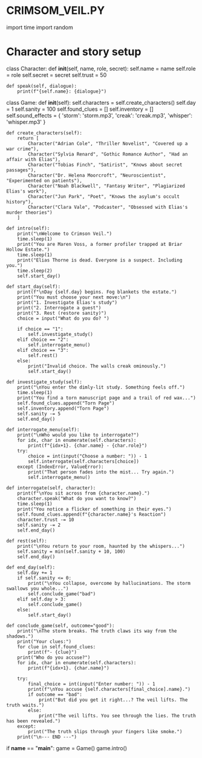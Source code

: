 # CRIMSOM_VEIL.PY
import time
import random

# Character and story setup
class Character:
    def __init__(self, name, role, secret):
        self.name = name
        self.role = role
        self.secret = secret
        self.trust = 50

    def speak(self, dialogue):
        print(f"{self.name}: {dialogue}")

class Game:
    def __init__(self):
        self.characters = self.create_characters()
        self.day = 1
        self.sanity = 100
        self.found_clues = []
        self.inventory = []
        self.sound_effects = {
            'storm': 'storm.mp3',
            'creak': 'creak.mp3',
            'whisper': 'whisper.mp3'
        }

    def create_characters(self):
        return [
            Character("Adrian Cole", "Thriller Novelist", "Covered up a war crime"),
            Character("Sylvia Renard", "Gothic Romance Author", "Had an affair with Elias"),
            Character("Tobias Finch", "Satirist", "Knows about secret passages"),
            Character("Dr. Helena Moorcroft", "Neuroscientist", "Experimented on patients"),
            Character("Noah Blackwell", "Fantasy Writer", "Plagiarized Elias's work"),
            Character("Jun Park", "Poet", "Knows the asylum's occult history"),
            Character("Clara Vale", "Podcaster", "Obsessed with Elias's murder theories")
        ]

    def intro(self):
        print("\nWelcome to Crimson Veil.")
        time.sleep(1)
        print("You are Maren Voss, a former profiler trapped at Briar Hollow Estate.")
        time.sleep(1)
        print("Elias Thorne is dead. Everyone is a suspect. Including you.")
        time.sleep(2)
        self.start_day()

    def start_day(self):
        print(f"\nDay {self.day} begins. Fog blankets the estate.")
        print("You must choose your next move:\n")
        print("1. Investigate Elias's study")
        print("2. Interrogate a guest")
        print("3. Rest (restore sanity)")
        choice = input("What do you do? ")

        if choice == "1":
            self.investigate_study()
        elif choice == "2":
            self.interrogate_menu()
        elif choice == "3":
            self.rest()
        else:
            print("Invalid choice. The walls creak ominously.")
            self.start_day()

    def investigate_study(self):
        print("\nYou enter the dimly-lit study. Something feels off.")
        time.sleep(1)
        print("You find a torn manuscript page and a trail of red wax...")
        self.found_clues.append("Torn Page")
        self.inventory.append("Torn Page")
        self.sanity -= 5
        self.end_day()

    def interrogate_menu(self):
        print("\nWho would you like to interrogate?")
        for idx, char in enumerate(self.characters):
            print(f"{idx+1}. {char.name} - {char.role}")
        try:
            choice = int(input("Choose a number: ")) - 1
            self.interrogate(self.characters[choice])
        except (IndexError, ValueError):
            print("That person fades into the mist... Try again.")
            self.interrogate_menu()

    def interrogate(self, character):
        print(f"\nYou sit across from {character.name}.")
        character.speak("What do you want to know?")
        time.sleep(1)
        print("You notice a flicker of something in their eyes.")
        self.found_clues.append(f"{character.name}'s Reaction")
        character.trust -= 10
        self.sanity -= 2
        self.end_day()

    def rest(self):
        print("\nYou return to your room, haunted by the whispers...")
        self.sanity = min(self.sanity + 10, 100)
        self.end_day()

    def end_day(self):
        self.day += 1
        if self.sanity <= 0:
            print("\nYou collapse, overcome by hallucinations. The storm swallows you whole...")
            self.conclude_game("bad")
        elif self.day > 3:
            self.conclude_game()
        else:
            self.start_day()

    def conclude_game(self, outcome="good"):
        print("\nThe storm breaks. The truth claws its way from the shadows.")
        print("Your clues:")
        for clue in self.found_clues:
            print(f"- {clue}")
        print("Who do you accuse?")
        for idx, char in enumerate(self.characters):
            print(f"{idx+1}. {char.name}")

        try:
            final_choice = int(input("Enter number: ")) - 1
            print(f"\nYou accuse {self.characters[final_choice].name}.")
            if outcome == "bad":
                print("But did you get it right...? The veil lifts. The truth waits.")
            else:
                print("The veil lifts. You see through the lies. The truth has been revealed.")
        except:
            print("The truth slips through your fingers like smoke.")
        print("\n--- END ---")

if __name__ == "__main__":
    game = Game()
    game.intro()
